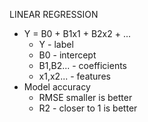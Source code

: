 LINEAR REGRESSION
- Y = B0 + B1x1 + B2x2 + ...
  - Y - label
  - B0 - intercept
  - B1,B2... - coefficients
  - x1,x2... - features
- Model accuracy
  - RMSE smaller is better
  - R2 - closer to 1 is better
